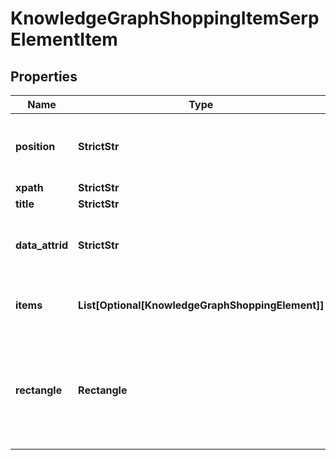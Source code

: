 # KnowledgeGraphShoppingItemSerpElementItem


## Properties

| Name | Type | Description | Notes |
|------------ | ------------- | ------------- | -------------|
**position** | **StrictStr** | the alignment of the element in SERP<br>can take the following values:<br>left, right |[optional]|
**xpath** | **StrictStr** | the XPath of the element |[optional]|
**title** | **StrictStr** | title of the place |[optional]|
**data_attrid** | **StrictStr** | google defined data attribute ID<br>example:<br>kc:/shopping/gpc:organic-offers |[optional]|
**items** | **List[Optional[KnowledgeGraphShoppingElement]]** | additional items present in the element<br>if there are none, equals null |[optional]|
**rectangle** | **Rectangle** | rectangle parameters<br>contains cartesian coordinates and pixel dimensions of the result’s snippet in SERP<br>equals null if calculate_rectangles in the POST request is not set to true |[optional]|